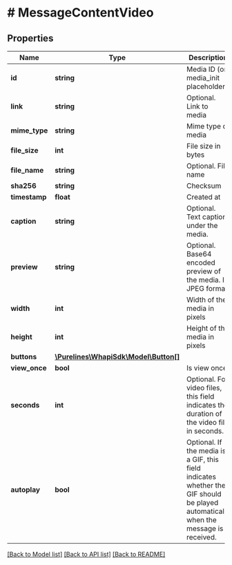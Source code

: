 # # MessageContentVideo

## Properties

Name | Type | Description | Notes
------------ | ------------- | ------------- | -------------
**id** | **string** | Media ID (or media_init placeholder) |
**link** | **string** | Optional. Link to media | [optional]
**mime_type** | **string** | Mime type of media |
**file_size** | **int** | File size in bytes |
**file_name** | **string** | Optional. File name | [optional]
**sha256** | **string** | Checksum | [optional]
**timestamp** | **float** | Created at |
**caption** | **string** | Optional. Text caption under the media. | [optional]
**preview** | **string** | Optional. Base64 encoded preview of the media. In JPEG format. | [optional]
**width** | **int** | Width of the media in pixels | [optional]
**height** | **int** | Height of the media in pixels | [optional]
**buttons** | [**\Purelines\WhapiSdk\Model\Button[]**](Button.md) |  | [optional]
**view_once** | **bool** | Is view once | [optional]
**seconds** | **int** | Optional. For video files, this field indicates the duration of the video file in seconds. | [optional]
**autoplay** | **bool** | Optional. If the media is a GIF, this field indicates whether the GIF should be played automatically when the message is received. | [optional]

[[Back to Model list]](../../README.md#models) [[Back to API list]](../../README.md#endpoints) [[Back to README]](../../README.md)

